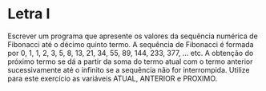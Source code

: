 # Letra I

Escrever um programa que apresente os valores da sequência numérica de Fibonacci até o décimo quinto termo. A sequência de Fibonacci é formada por 0, 1, 1, 2, 3, 5, 8, 13, 21, 34, 55, 89, 144, 233, 377, ... etc. 
A obtenção do próximo termo se dá a partir da soma do termo atual com o termo anterior sucessivamente até o infinito se a sequência não for interrompida. Utilize para este exercício as variáveis ATUAL, ANTERIOR e PROXIMO.